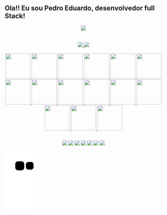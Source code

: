 ## Ola!! Eu sou Pedro Eduardo, desenvolvedor full Stack!

<div  style="display: inline_block; text-decoration: none" align="center">
  <img src="https://media.giphy.com/media/1C8bHHJturSx2/giphy.gif" />
</div><br><br>

<div align="center">
  <a href="https://github.com/Pedro-Eduardo">
  <img height="180em" src="https://github-readme-stats.vercel.app/api?username=Pedro-Eduardo&show_icons=true&theme=dracula&include_all_commits=true&count_private=true"/>
  <img height="180em" src="https://github-readme-stats.vercel.app/api/top-langs/?username=Pedro-Eduardo&layout=compact&langs_count=7&theme=dracula"/>
</div>
<div style="display: inline_block; text-decoration: none" align="center"><br>
  
  <div>
        <img style="text-decoration: none" height="80" width="80" src="https://cdn.jsdelivr.net/gh/devicons/devicon/icons/react/react-original.svg" />   
        <img height="80" width="80" src="https://cdn.jsdelivr.net/gh/devicons/devicon/icons/postgresql/postgresql-original-wordmark.svg" />   
        <img height="80" width="80" src="https://cdn.jsdelivr.net/gh/devicons/devicon/icons/linux/linux-original.svg" />  
        <img height="80" width="80" src="https://cdn.jsdelivr.net/gh/devicons/devicon/icons/git/git-original-wordmark.svg" />    
        <img height="80" width="80" src="https://cdn.jsdelivr.net/gh/devicons/devicon/icons/docker/docker-original-wordmark.svg" />
        <img height="80" width="80" src="https://cdn.jsdelivr.net/gh/devicons/devicon/icons/heroku/heroku-plain-wordmark.svg" />
        <img height="80" width="80" src="https://cdn.jsdelivr.net/gh/devicons/devicon/icons/mongodb/mongodb-original-wordmark.svg" />   
        <img height="80" width="80" src="https://cdn.jsdelivr.net/gh/devicons/devicon/icons/java/java-original-wordmark.svg" />
        <img height="80" width="80" src="https://cdn.jsdelivr.net/gh/devicons/devicon/icons/spring/spring-original-wordmark.svg" />
        <img height="80" width="80" src="https://cdn.jsdelivr.net/gh/devicons/devicon/icons/angularjs/angularjs-original.svg" />
        <img height="80" width="80" src="https://cdn.jsdelivr.net/gh/devicons/devicon/icons/javascript/javascript-original.svg" />
        <img height="80" width="80" src="https://cdn.jsdelivr.net/gh/devicons/devicon/icons/mysql/mysql-original-wordmark.svg" />
        <img height="80" width="80" src="https://cdn.jsdelivr.net/gh/devicons/devicon/icons/html5/html5-original-wordmark.svg" />
        <img height="80" width="80" src="https://cdn.jsdelivr.net/gh/devicons/devicon/icons/css3/css3-original-wordmark.svg" />
        <img height="80" width="80" src="https://cdn.jsdelivr.net/gh/devicons/devicon/icons/python/python-original-wordmark.svg" />
    
  </div>
 
 
</div>
 
 ##
 
<div align="center">
    <a href="https://web.whatsapp.com/send?phone=5584996173018" target="_blank"><img src="https://img.shields.io/badge/WhatsApp-25D366?style=for-the-badge&logo=whatsapp&logoColor=white" target="_blank"></a>
    <a href="https://t.me/PedroEduard0" target="_blank"><img src="https://img.shields.io/badge/Telegram-2CA5E0?style=for-the-badge&logo=telegram&logoColor=white" target="_blank"></a>
    <a href="mailto:contact.pedroeduardo@gmail.com" target="_blank"><img src="https://img.shields.io/badge/Gmail-D14836?style=for-the-badge&logo=gmail&logoColor=white" target="_blank"></a>
    <a href="https://www.linkedin.com/in/pedro-eduardo-silva-b14aa289/" target="_blank"><img src="https://img.shields.io/badge/LinkedIn-0077B5?style=for-the-badge&logo=linkedin&logoColor=white" target="_blank"></a>
    <a href="https://www.youtube.com/channel/UCPj_i-Ux6HDEfvgScNoSt2Q" target="_blank"><img src="https://img.shields.io/badge/YouTube-FF0000?style=for-the-badge&logo=youtube&logoColor=white" target="_blank"></a>
    <a href="https://www.instagram.com/pedr0.eduard0/" target="_blank"><img src="https://img.shields.io/badge/Instagram-E4405F?style=for-the-badge&logo=instagram&logoColor=white" target="_blank"></a>
    <a href="https://medium.com/@pedroeduardosilva" target="_blank"><img src="https://img.shields.io/badge/Medium-12100E?style=for-the-badge&logo=medium&logoColor=white"></a>
  
  
</div>

![Snake animation](https://github.com/pedro-eduardo/pedro-eduardo/blob/output/github-contribution-grid-snake.svg)

